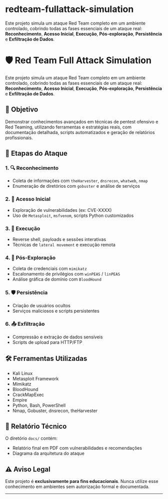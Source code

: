 # redteam-fullattack-simulation
Este projeto simula um ataque Red Team completo em um ambiente controlado, cobrindo todas as fases essenciais de um ataque real: **Reconhecimento**, **Acesso Inicial**, **Execução**, **Pós-exploração**, **Persistência** e **Exfiltração de Dados**.
# 🛡️ Red Team Full Attack Simulation

Este projeto simula um ataque Red Team completo em um ambiente controlado, cobrindo todas as fases essenciais de um ataque real: **Reconhecimento**, **Acesso Inicial**, **Execução**, **Pós-exploração**, **Persistência** e **Exfiltração de Dados**.

## 🎯 Objetivo

Demonstrar conhecimentos avançados em técnicas de pentest ofensivo e Red Teaming, utilizando ferramentas e estratégias reais, com documentação detalhada, scripts automatizados e geração de relatórios profissionais.

## 📌 Etapas do Ataque

### 1. 🔍 Reconhecimento
- Coleta de informações com `theHarvester`, `dnsrecon`, `whatweb`, `nmap`
- Enumeração de diretórios com `gobuster` e análise de serviços

### 2. 🚪 Acesso Inicial
- Exploração de vulnerabilidades (ex: CVE-XXXX)
- Uso de `Metasploit`, `msfvenom`, scripts Python customizados

### 3. 🧨 Execução
- Reverse shell, payloads e sessões interativas
- Técnicas de `lateral movement` e execução remota

### 4. 🔐 Pós-Exploração
- Coleta de credenciais com `mimikatz`
- Escalonamento de privilégios com `winPEAS` / `linPEAS`
- Análise gráfica de domínio com `BloodHound`

### 5. 🛡️ Persistência
- Criação de usuários ocultos
- Serviços maliciosos e scripts persistentes

### 6. 📤 Exfiltração
- Compressão e extração de dados sensíveis
- Scripts de upload para HTTP/FTP

## 🛠️ Ferramentas Utilizadas
- Kali Linux
- Metasploit Framework
- Mimikatz
- BloodHound
- CrackMapExec
- Empire
- Python, Bash, PowerShell
- Nmap, Gobuster, dnsrecon, theHarvester

## 📄 Relatório Técnico
O diretório `docs/` contém:
- Relatório final em PDF com vulnerabilidades e recomendações
- Diagrama da arquitetura do ataque

## ⚠️ Aviso Legal
Este projeto é **exclusivamente para fins educacionais**. Nunca utilize esse conhecimento em ambientes sem autorização formal e documentada.

---

